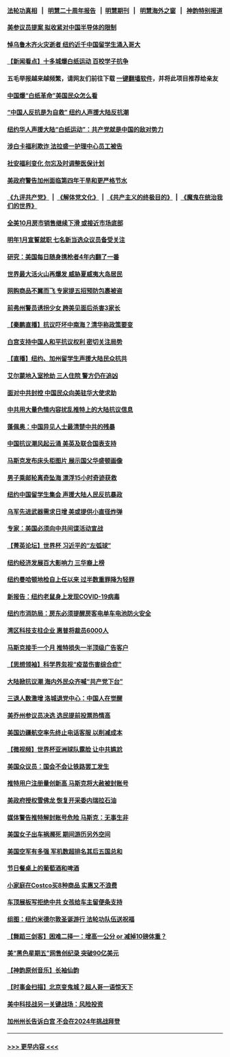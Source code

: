 #### [法轮功真相](https://github.com/gfw-breaker/truth/blob/master/README.md?t=0) &nbsp;&nbsp;|&nbsp;&nbsp; [明慧二十周年报告](https://github.com/gfw-breaker/mh-reports/blob/master/README.md?t=0) &nbsp;&nbsp;|&nbsp;&nbsp;[明慧期刊](https://github.com/gfw-breaker/mh-qikan) &nbsp;&nbsp;|&nbsp;&nbsp; [明慧海外之窗](https://github.com/gfw-breaker/mh-news/blob/master/README.md?t=0) &nbsp;&nbsp;|&nbsp;&nbsp; [神韵特别报道](https://github.com/gfw-breaker/mh-news/blob/master/shenyun.md?t=0)
#### [美参议员提案 拟收紧对中国半导体的限制](../pages/nsc412/n13875246.md?t=11292151) 
#### [悼乌鲁木齐火灾逝者 纽约近千中国留学生涌入哥大](../pages/nsc412/n13875228.md?t=11292151) 
#### [【新闻看点】十多城爆白纸运动 百校学子抗争](../pages/nsc412/n13874828.md?t=11292151) 
#### 五毛举报越来越频繁，请网友们前往下载 [一键翻墙软件](https://github.com/gfw-breaker/ssr-accounts)，并将此项目推荐给亲友
#### [中国爆“白纸革命”美国民众怎么看](../pages/nsc412/n13875145.md?t=11292151) 
#### [“中国人反抗是为自救” 纽约人声援大陆反抗潮](../pages/nsc412/n13875210.md?t=11292151) 
#### [纽约华人声援大陆“白纸运动”：共产党就是中国的敌对势力](../pages/nsc412/n13875207.md?t=11292151) 
#### [涉白卡福利欺诈 法拉盛一护理中心员工被告](../pages/nsc412/n13875125.md?t=11292151) 
#### [社安福利变化 勿忘及时调整医保计划](../pages/nsc412/n13875199.md?t=11292151) 
#### [美政府警告加州面临第四年干旱和更严格节水](../pages/nsc412/n13875010.md?t=11292151) 
#### [《九评共产党》](https://github.com/begood0513/9ping.md/blob/master/README.md) &nbsp;|&nbsp; [《解体党文化》](../../../../jtdwh.md/blob/master/README.md)  &nbsp;|&nbsp; [《共产主义的终极目的》](../../../../gczydzjmd.md/blob/master/README.md) &nbsp;|&nbsp; [《魔鬼在统治我们的世界》](../../../../mgztzwmdsj.md/blob/master/README.md) 
#### [全美10月房市销售继续下滑 或接近市场底部](../pages/nsc412/n13875069.md?t=11292151) 
#### [明年1月宣誓就职 七名新当选众议员备受关注](../pages/nsc412/n13874748.md?t=11292151) 
#### [研究：美国每日随身携枪者4年内翻了一番](../pages/nsc412/n13874928.md?t=11292151) 
#### [世界最大活火山再爆发 威胁夏威夷大岛居民](../pages/nsc412/n13874985.md?t=11292151) 
#### [网购商品不翼而飞 专家提五招预防包裹被盗](../pages/nsc412/n13875020.md?t=11292151) 
#### [前弗州警员诱拐少女 跨美见面后杀害3家长](../pages/nsc412/n13875013.md?t=11292151) 
#### [【秦鹏直播】抗议吓坏中南海？清华称政策要变](../pages/nsc412/n13874935.md?t=11292151) 
#### [白宫支持中国人和平抗议权利 密切关注局势](../pages/nsc412/n13874890.md?t=11292151) 
#### [【直播】纽约、加州留学生声援大陆民众抗共](../pages/nsc412/n13874917.md?t=11292151) 
#### [艾尔蒙地入室抢劫 三人住院 警方仍在追凶](../pages/nsc412/n13874839.md?t=11292151) 
#### [面对中共封控 中国民众向美驻华大使求助](../pages/nsc412/n13874891.md?t=11292151) 
#### [中共用大量色情内容扰乱推特上的大陆抗议信息](../pages/nsc412/n13874799.md?t=11292151) 
#### [蓬佩奥：中国异见人士最清楚中共的残暴](../pages/nsc412/n13874873.md?t=11292151) 
#### [中国抗议潮风起云涌 美英及联合国表支持](../pages/nsc412/n13874832.md?t=11292151) 
#### [马斯克发布床头柜图片 展示国父华盛顿画像](../pages/nsc412/n13874239.md?t=11292151) 
#### [男子乘邮轮离奇坠海 漂浮15小时奇迹获救](../pages/nsc412/n13874458.md?t=11292151) 
#### [纽约中国留学生集会 声援大陆人民反抗暴政](../pages/nsc412/n13874420.md?t=11292151) 
#### [乌军先进武器需求日增 美或提供小直径炸弹](../pages/nsc412/n13874651.md?t=11292151) 
#### [专家：美国必须向中共间谍活动宣战](../pages/nsc412/n13874542.md?t=11292151) 
#### [【菁英论坛】世界杯 习近平的“左弧球”](../pages/nsc412/n13873833.md?t=11292151) 
#### [纽约经济发展百大影响力 三华裔上榜](../pages/nsc412/n13874378.md?t=11292151) 
#### [纽约曼哈顿地检自上任以来 过半数重罪降为轻罪](../pages/nsc412/n13874407.md?t=11292151) 
#### [新报告：纽约老鼠身上发现COVID-19病毒](../pages/nsc412/n13874373.md?t=11292151) 
#### [纽约市消防局：房东必须提醒房客电单车电池防火安全](../pages/nsc412/n13874409.md?t=11292151) 
#### [湾区科技支柱企业 惠普将裁员6000人](../pages/nsc412/n13874414.md?t=11292151) 
#### [马斯克接手一个月 推特损失一半顶级广告客户](../pages/nsc412/n13874404.md?t=11292151) 
#### [【思想领袖】科学界忽视“疫苗伤害综合症”](../pages/nsc412/n13873292.md?t=11292151) 
#### [大陆掀抗议潮 海内外民众齐喊“共产党下台”](../pages/nsc412/n13874332.md?t=11292151) 
#### [三退人数激增 洛城退党中心：中国人在觉醒](../pages/nsc412/n13874224.md?t=11292151) 
#### [美乔州参议员决选 选民提前投票热情高](../pages/nsc412/n13874242.md?t=11292151) 
#### [美国边疆航空率先终止电话客服 以削减成本](../pages/nsc412/n13874272.md?t=11292151) 
#### [【微视频】世界杯亚洲球队露脸 让中共尴尬](../pages/nsc412/n13873919.md?t=11292151) 
#### [美国众议员：国会不会让铁路罢工发生](../pages/nsc412/n13874183.md?t=11292151) 
#### [推特用户注册量创新高 马斯克将大赦被封账号](../pages/nsc412/n13874179.md?t=11292151) 
#### [美政府授权雪佛龙 恢复开采委内瑞拉石油](../pages/nsc412/n13874152.md?t=11292151) 
#### [媒体警告推特解封账号危险 马斯克：无事生非](../pages/nsc412/n13873858.md?t=11292151) 
#### [美国女子出车祸濒死 期间游历另外空间](../pages/nsc412/n13873932.md?t=11292151) 
#### [美国空军有多强 军机数超排名其后五国总和](../pages/nsc412/n13870993.md?t=11292151) 
#### [节日餐桌上的葡萄酒和啤酒](../pages/nsc412/n13874004.md?t=11292151) 
#### [小家庭在Costco买8种商品 实惠又不浪费](../pages/nsc412/n13872006.md?t=11292151) 
#### [车顶展板写拒绝中共 女孩给车主留便条支持](../pages/nsc412/n13873849.md?t=11292151) 
#### [组图：纽约米德尔敦圣诞游行 法轮功队伍送祝福](../pages/nsc412/n13873877.md?t=11292151) 
#### [【舞蹈三剑客】困难二择一：增高一公分 or 减掉10磅体重？](../pages/nsc412/n13873838.md?t=11292151) 
#### [美“黑色星期五”网售创纪录 突破90亿美元](../pages/nsc412/n13873847.md?t=11292151) 
#### [【神韵原创音乐】长袖仙韵](../pages/nsc412/n13873828.md?t=11292151) 
#### [【时事金扫描】北京变鬼城？超人哥一语惊天下](../pages/nsc412/n13873715.md?t=11292151) 
#### [美中科技战另一关键战场：风险投资](../pages/nsc412/n13873321.md?t=11292151) 
#### [加州州长告诉白宫 不会在2024年挑战拜登](../pages/nsc412/n13873812.md?t=11292151) 

----
#### [ >>> 更早内容 <<< ](../indexes/nsc412-earlier.md)
